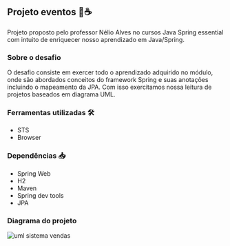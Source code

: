 ## Projeto eventos 🍃☕

Projeto proposto pelo professor Nélio Alves no cursos Java Spring 
essential com intuito de enriquecer nosso aprendizado em Java/Spring.

### Sobre o desafio

O desafio consiste em exercer todo o aprendizado adquirido no módulo, 
onde são abordados conceitos do framework Spring e suas anotações 
incluindo o mapeamento da JPA. Com isso exercitamos nossa leitura 
de projetos baseados em diagrama UML.

### Ferramentas utilizadas 🛠️

  * STS
  * Browser

### Dependências 📥

  * Spring Web
  * H2
  * Maven
  * Spring dev tools
  * JPA


### Diagrama do projeto


![uml sistema vendas](https://github.com/jailine-web/Projeto-eventos---Java-e-Spring/assets/67970128/a6d0cee1-1679-48ed-8a7e-e95fb80185cc)



